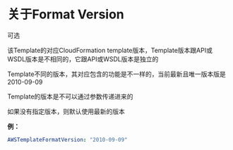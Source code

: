 # 关于Format Version 

可选

该Template的对应CloudFormation template版本，Template版本跟API或WSDL版本是不相同的，它跟API或WSDL版本是独立的

Template不同的版本，其对应包含的功能是不一样的，当前最新且唯一版本版是2010-09-09

Template的版本是不可以通过参数传递进来的

如果没有指定版本，则默认使用最新的版本

**例：**

```yaml
AWSTemplateFormatVersion: "2010-09-09"
```

